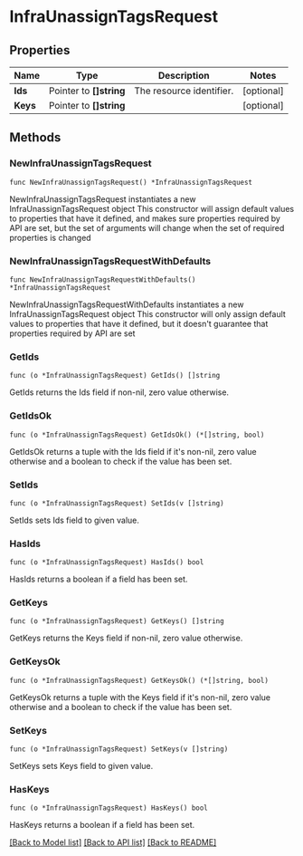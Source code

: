 # InfraUnassignTagsRequest

## Properties

Name | Type | Description | Notes
------------ | ------------- | ------------- | -------------
**Ids** | Pointer to **[]string** | The resource identifier. | [optional] 
**Keys** | Pointer to **[]string** |  | [optional] 

## Methods

### NewInfraUnassignTagsRequest

`func NewInfraUnassignTagsRequest() *InfraUnassignTagsRequest`

NewInfraUnassignTagsRequest instantiates a new InfraUnassignTagsRequest object
This constructor will assign default values to properties that have it defined,
and makes sure properties required by API are set, but the set of arguments
will change when the set of required properties is changed

### NewInfraUnassignTagsRequestWithDefaults

`func NewInfraUnassignTagsRequestWithDefaults() *InfraUnassignTagsRequest`

NewInfraUnassignTagsRequestWithDefaults instantiates a new InfraUnassignTagsRequest object
This constructor will only assign default values to properties that have it defined,
but it doesn't guarantee that properties required by API are set

### GetIds

`func (o *InfraUnassignTagsRequest) GetIds() []string`

GetIds returns the Ids field if non-nil, zero value otherwise.

### GetIdsOk

`func (o *InfraUnassignTagsRequest) GetIdsOk() (*[]string, bool)`

GetIdsOk returns a tuple with the Ids field if it's non-nil, zero value otherwise
and a boolean to check if the value has been set.

### SetIds

`func (o *InfraUnassignTagsRequest) SetIds(v []string)`

SetIds sets Ids field to given value.

### HasIds

`func (o *InfraUnassignTagsRequest) HasIds() bool`

HasIds returns a boolean if a field has been set.

### GetKeys

`func (o *InfraUnassignTagsRequest) GetKeys() []string`

GetKeys returns the Keys field if non-nil, zero value otherwise.

### GetKeysOk

`func (o *InfraUnassignTagsRequest) GetKeysOk() (*[]string, bool)`

GetKeysOk returns a tuple with the Keys field if it's non-nil, zero value otherwise
and a boolean to check if the value has been set.

### SetKeys

`func (o *InfraUnassignTagsRequest) SetKeys(v []string)`

SetKeys sets Keys field to given value.

### HasKeys

`func (o *InfraUnassignTagsRequest) HasKeys() bool`

HasKeys returns a boolean if a field has been set.


[[Back to Model list]](../README.md#documentation-for-models) [[Back to API list]](../README.md#documentation-for-api-endpoints) [[Back to README]](../README.md)


